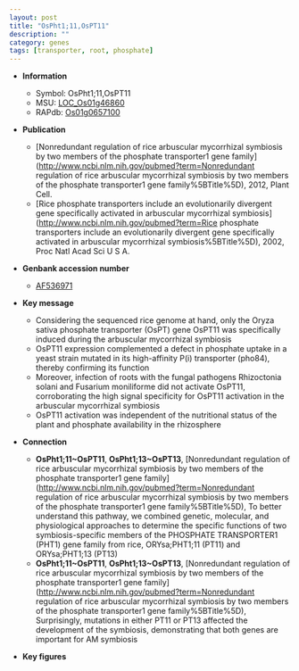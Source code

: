```yaml
---
layout: post
title: "OsPht1;11,OsPT11"
description: ""
category: genes
tags: [transporter, root, phosphate]
---
```


* **Information**  
    + Symbol: OsPht1;11,OsPT11  
    + MSU: [LOC_Os01g46860](http://rice.plantbiology.msu.edu/cgi-bin/ORF_infopage.cgi?orf=LOC_Os01g46860)  
    + RAPdb: [Os01g0657100](http://rapdb.dna.affrc.go.jp/viewer/gbrowse_details/irgsp1?name=Os01g0657100)  

* **Publication**  
    + [Nonredundant regulation of rice arbuscular mycorrhizal symbiosis by two members of the phosphate transporter1 gene family](http://www.ncbi.nlm.nih.gov/pubmed?term=Nonredundant regulation of rice arbuscular mycorrhizal symbiosis by two members of the phosphate transporter1 gene family%5BTitle%5D), 2012, Plant Cell.
    + [Rice phosphate transporters include an evolutionarily divergent gene specifically activated in arbuscular mycorrhizal symbiosis](http://www.ncbi.nlm.nih.gov/pubmed?term=Rice phosphate transporters include an evolutionarily divergent gene specifically activated in arbuscular mycorrhizal symbiosis%5BTitle%5D), 2002, Proc Natl Acad Sci U S A.

* **Genbank accession number**  
    + [AF536971](http://www.ncbi.nlm.nih.gov/nuccore/AF536971)

* **Key message**  
    + Considering the sequenced rice genome at hand, only the Oryza sativa phosphate transporter (OsPT) gene OsPT11 was specifically induced during the arbuscular mycorrhizal symbiosis
    + OsPT11 expression complemented a defect in phosphate uptake in a yeast strain mutated in its high-affinity P(i) transporter (pho84), thereby confirming its function
    + Moreover, infection of roots with the fungal pathogens Rhizoctonia solani and Fusarium moniliforme did not activate OsPT11, corroborating the high signal specificity for OsPT11 activation in the arbuscular mycorrhizal symbiosis
    + OsPT11 activation was independent of the nutritional status of the plant and phosphate availability in the rhizosphere

* **Connection**  
    + __OsPht1;11~OsPT11__, __OsPht1;13~OsPT13__, [Nonredundant regulation of rice arbuscular mycorrhizal symbiosis by two members of the phosphate transporter1 gene family](http://www.ncbi.nlm.nih.gov/pubmed?term=Nonredundant regulation of rice arbuscular mycorrhizal symbiosis by two members of the phosphate transporter1 gene family%5BTitle%5D), To better understand this pathway, we combined genetic, molecular, and physiological approaches to determine the specific functions of two symbiosis-specific members of the PHOSPHATE TRANSPORTER1 (PHT1) gene family from rice, ORYsa;PHT1;11 (PT11) and ORYsa;PHT1;13 (PT13)
    + __OsPht1;11~OsPT11__, __OsPht1;13~OsPT13__, [Nonredundant regulation of rice arbuscular mycorrhizal symbiosis by two members of the phosphate transporter1 gene family](http://www.ncbi.nlm.nih.gov/pubmed?term=Nonredundant regulation of rice arbuscular mycorrhizal symbiosis by two members of the phosphate transporter1 gene family%5BTitle%5D), Surprisingly, mutations in either PT11 or PT13 affected the development of the symbiosis, demonstrating that both genes are important for AM symbiosis

* **Key figures**  


